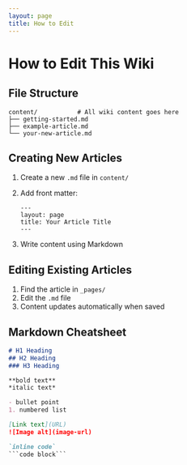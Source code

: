 ```yaml
---
layout: page
title: How to Edit
---
```


# How to Edit This Wiki

## File Structure

```
content/           # All wiki content goes here
├── getting-started.md
├── example-article.md
└── your-new-article.md
```

## Creating New Articles

1. Create a new `.md` file in `content/`
2. Add front matter:

   ```
   ---
   layout: page
   title: Your Article Title
   ---
   ```
4. Write content using Markdown

## Editing Existing Articles

1. Find the article in `_pages/`
2. Edit the `.md` file
3. Content updates automatically when saved

## Markdown Cheatsheet

```markdown
# H1 Heading
## H2 Heading
### H3 Heading

**bold text**
*italic text*

- bullet point
1. numbered list

[Link text](URL)
![Image alt](image-url)

`inline code`
```code block```
```

